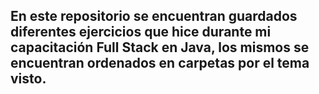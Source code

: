 ## En este repositorio se encuentran guardados diferentes ejercicios que hice durante mi capacitación Full Stack en Java, los mismos se encuentran ordenados en carpetas por el tema visto.
